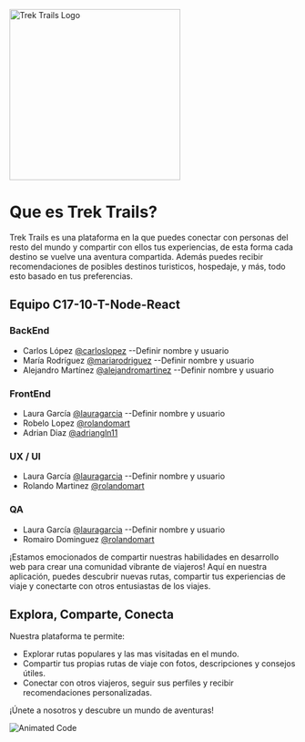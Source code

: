 <a href="https://ibb.co/VmwSgsp"><img src="https://i.ibb.co/X8Ys7qk/logo.png" alt="Trek Trails Logo" width="300" border="0"></a>

# Que es Trek Trails?

Trek Trails es una plataforma en la que puedes conectar con personas del resto del mundo y compartir con ellos tus experiencias, de esta forma cada destino se vuelve una aventura compartida. Además puedes recibir recomendaciones de posibles destinos turisticos, hospedaje, y más, todo esto basado en tus preferencias.

## Equipo C17-10-T-Node-React

### BackEnd

- Carlos López [@carloslopez](https://github.com/carloslopez) --Definir nombre y usuario
- María Rodríguez [@mariarodriguez](https://github.com/mariarodriguez) --Definir nombre y usuario
- Alejandro Martínez [@alejandromartinez](https://github.com/alejandromartinez) --Definir nombre y usuario

### FrontEnd

- Laura García [@lauragarcia](https://github.com/lauragarcia) --Definir nombre y usuario
- Robelo Lopez [@rolandomart](https://github.com/rolandomart)
- Adrian Diaz [@adriangln11](https://github.com/Adriangln11)

### UX / UI

- Laura García [@lauragarcia](https://github.com/lauragarcia) --Definir nombre y usuario
- Rolando Martinez [@rolandomart](https://github.com/rolandomart)

### QA

- Laura García [@lauragarcia](https://github.com/lauragarcia) --Definir nombre y usuario
- Romairo Dominguez [@rolandomart](https://github.com/rolandomart)

¡Estamos emocionados de compartir nuestras habilidades en desarrollo web para crear una comunidad vibrante de viajeros! Aquí en nuestra aplicación, puedes descubrir nuevas rutas, compartir tus experiencias de viaje y conectarte con otros entusiastas de los viajes.

## Explora, Comparte, Conecta

Nuestra plataforma te permite:

- Explorar rutas populares y las mas visitadas en el mundo.
- Compartir tus propias rutas de viaje con fotos, descripciones y consejos útiles.
- Conectar con otros viajeros, seguir sus perfiles y recibir recomendaciones personalizadas.

¡Únete a nosotros y descubre un mundo de aventuras!

![Animated Code](https://media.giphy.com/media/ZVik7pBtu9dNS/giphy.gif)
